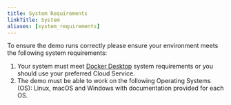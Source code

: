 ```yaml
---
title: System Requirements
linkTitle: System
aliases: [system_requirements]
---
```


To ensure the demo runs correctly please ensure your environment meets the
following system requirements:

1. Your system must meet [Docker Desktop](https://docs.docker.com/desktop)
   system requirements or you should use your preferred Cloud Service.
2. The demo must be able to work on the following Operating Systems (OS): Linux,
   macOS and Windows with documentation provided for each OS.
